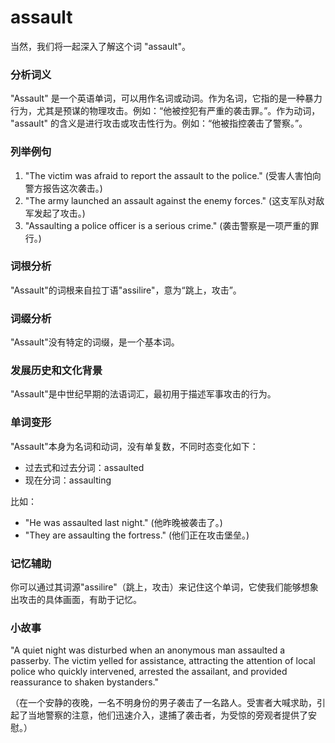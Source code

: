 # assault

当然，我们将一起深入了解这个词 "assault"。

  

### 分析词义

  

"Assault" 是一个英语单词，可以用作名词或动词。作为名词，它指的是一种暴力行为，尤其是预谋的物理攻击。例如：“他被控犯有严重的袭击罪。”。作为动词， "assault" 的含义是进行攻击或攻击性行为。例如：“他被指控袭击了警察。”。

  

### 列举例句

  

1.  "The victim was afraid to report the assault to the police." (受害人害怕向警方报告这次袭击。)
2.  "The army launched an assault against the enemy forces." (这支军队对敌军发起了攻击。)
3.  "Assaulting a police officer is a serious crime." (袭击警察是一项严重的罪行。)

  

### 词根分析

  

"Assault"的词根来自拉丁语"assilire"，意为“跳上，攻击”。

  

### 词缀分析

  

"Assault"没有特定的词缀，是一个基本词。

  

### 发展历史和文化背景

  

"Assault"是中世纪早期的法语词汇，最初用于描述军事攻击的行为。

  

### 单词变形

  

"Assault"本身为名词和动词，没有单复数，不同时态变化如下：

  

*   过去式和过去分词：assaulted
*   现在分词：assaulting

  

比如：

  

*   "He was assaulted last night." (他昨晚被袭击了。)
*   "They are assaulting the fortress." (他们正在攻击堡垒。)

  

### 记忆辅助

  

你可以通过其词源"assilire"（跳上，攻击）来记住这个单词，它使我们能够想象出攻击的具体画面，有助于记忆。

  

### 小故事

  

"A quiet night was disturbed when an anonymous man assaulted a passerby. The victim yelled for assistance, attracting the attention of local police who quickly intervened, arrested the assailant, and provided reassurance to shaken bystanders."

  

（在一个安静的夜晚，一名不明身份的男子袭击了一名路人。受害者大喊求助，引起了当地警察的注意，他们迅速介入，逮捕了袭击者，为受惊的旁观者提供了安慰。）
